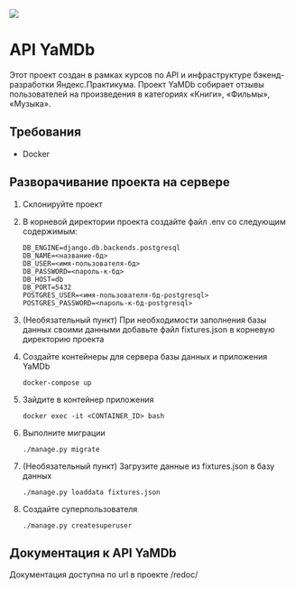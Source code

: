 ![](https://github.com/IrinaRostovtseva/yamdb_final/workflows/Yamdb_final%20workflow/badge.svg)
<!-- https://github.com/IrinaRostovtseva/yamdb_final/workflows/Yamdb_finalworkflow/badge.svg -->

# **API YaMDb**

Этот проект создан в рамках курсов по API и инфраструктуре бэкенд-разработки Яндекс.Практикума. Проект YaMDb собирает отзывы пользователей на произведения в категориях «Книги», «Фильмы», «Музыка».

## Требования

+  Docker

## Разворачивание проекта на сервере

1.  Склонируйте проект

2.  В корневой директории проекта создайте файл .env со следующим содержимым:

        DB_ENGINE=django.db.backends.postgresql
        DB_NAME=<название-бд>
        DB_USER=<имя-пользователя-бд>
        DB_PASSWORD=<пароль-к-бд>
        DB_HOST=db
        DB_PORT=5432
        POSTGRES_USER=<имя-пользователя-бд-postgresql>
        POSTGRES_PASSWORD=<пароль-к-бд-postgresql>

3.  (Необязательный пункт) При необходимости заполнения базы данных своими данными добавьте файл fixtures.json в корневую директорию проекта

4.  Создайте контейнеры для сервера базы данных и приложения YaMDb

        docker-compose up

5.  Зайдите в контейнер приложения

        docker exec -it <CONTAINER_ID> bash

6.  Выполните миграции

        ./manage.py migrate

7.  (Необязательный пункт) Загрузите данные из fixtures.json в базу данных

        ./manage.py loaddata fixtures.json

8.  Создайте суперпользователя

        ./manage.py createsuperuser


## Документация к API YaMDb

Документация доступна по url в проекте /redoc/
